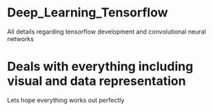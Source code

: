 # Deep_Learning_Tensorflow

All details regarding tensorflow development and convolutional neural networks

# Deals with everything including visual and data representation

Lets hope everything works out perfectly
